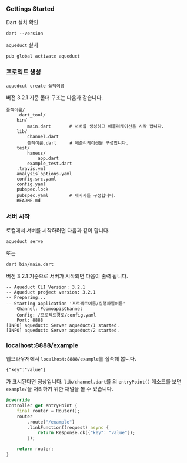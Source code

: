 ### Gettings Started

Dart 설치 확인

```
dart --version
```

`aqueduct` 설치

```
pub global activate aqueduct
```

### 프로젝트 생성

```
aquedcut create 플젝이름
```

버전 3.2.1 기준 폴더 구조는 다음과 같습니다.

```
플젝이름/
	.dart_tool/
	bin/
		main.dart		# 서버를 생성하고 애플리케이션을 시작 합니다.
	lib/
		channel.dart
		플젝이름.dart	  # 애플리케이션을 구성합니다.
	test/
		haness/
			app.dart
		example_test.dart
	.travis.yml
	analysis_options.yaml
	config.src.yaml
	config.yaml
	pubspec.lock
	pubspec.yaml		# 패키지를 구성합니다.
	README.md
```

### 서버 시작

로컬에서 서버를 시작하려면 다음과 같이 합니다.

```
aqueduct serve
```

또는

```
dart bin/main.dart
```

버전 3.2.1 기준으로 서버가 시작되면 다음이 출력 됩니다.

```
-- Aqueduct CLI Version: 3.2.1
-- Aqueduct project version: 3.2.1
-- Preparing...
-- Starting application '프로젝트이름/실행파일이름'
    Channel: PoomoapisChannel
    Config: /프로젝트경로/config.yaml
    Port: 8888
[INFO] aqueduct: Server aqueduct/1 started.  
[INFO] aqueduct: Server aqueduct/2 started. 
```

### localhost:8888/example

웹브라우저에서 `localhost:8888/example`를 접속해 봅니다.

```
{"key":"value"}
```

가 표시된다면 정상입니다. `lib/channel.dart`를 의 `entryPoint()` 메소드를 보면  `example/`을 처리하기 위한 채널을 볼 수 있습니다.

```dart
@override
Controller get entryPoint {
    final router = Router();
    router
        .route("/example")
        .linkFunction((request) async {
            return Response.ok({"key": "value"});
        });

    return router;
}
```



